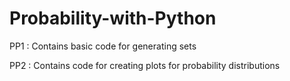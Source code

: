 # Probability-with-Python

PP1 : Contains basic code for generating sets

PP2 : Contains code for creating plots for probability distributions

